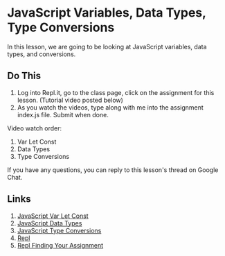 # JavaScript Variables, Data Types, Type Conversions

In this lesson, we are going to be looking at JavaScript variables, data types, and conversions.

## Do This

1. Log into Repl.it, go to the class page, click on the assignment for this lesson. (Tutorial video posted below)
2. As you watch the videos, type along with me into the assignment index.js file. Submit when done.

Video watch order:

1. Var Let Const
2. Data Types
3. Type Conversions

If you have any questions, you can reply to this lesson's thread on Google Chat.

## Links

1. [JavaScript Var Let Const](https://www.youtube.com/watch?v=aeCForQZAY4)
2. [JavaScript Data Types](https://www.youtube.com/watch?v=0i2ukCv6-UY)
3. [JavaScript Type Conversions](https://www.youtube.com/watch?v=JsWDTXkZsUQ)
4. [Repl](https://repl.it)
5. [Repl Finding Your Assignment](https://www.youtube.com/watch?v=B3EvwBl1Fpw)
